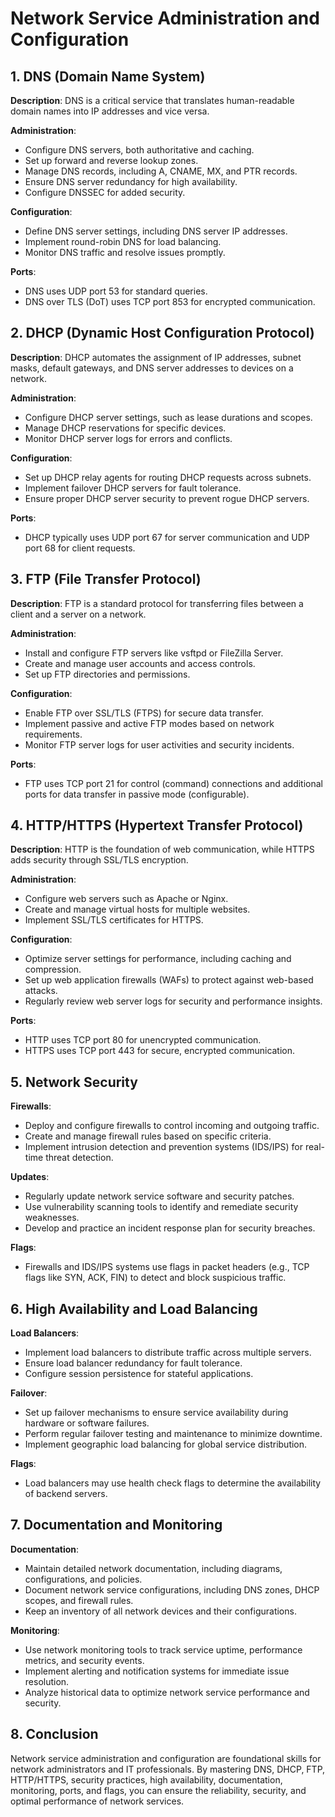 # Network Service Administration and Configuration

## 1. DNS (Domain Name System)

**Description**: DNS is a critical service that translates human-readable domain names into IP addresses and vice versa.

**Administration**:
- Configure DNS servers, both authoritative and caching.
- Set up forward and reverse lookup zones.
- Manage DNS records, including A, CNAME, MX, and PTR records.
- Ensure DNS server redundancy for high availability.
- Configure DNSSEC for added security.

**Configuration**:
- Define DNS server settings, including DNS server IP addresses.
- Implement round-robin DNS for load balancing.
- Monitor DNS traffic and resolve issues promptly.

**Ports**:
- DNS uses UDP port 53 for standard queries.
- DNS over TLS (DoT) uses TCP port 853 for encrypted communication.

## 2. DHCP (Dynamic Host Configuration Protocol)

**Description**: DHCP automates the assignment of IP addresses, subnet masks, default gateways, and DNS server addresses to devices on a network.

**Administration**:
- Configure DHCP server settings, such as lease durations and scopes.
- Manage DHCP reservations for specific devices.
- Monitor DHCP server logs for errors and conflicts.

**Configuration**:
- Set up DHCP relay agents for routing DHCP requests across subnets.
- Implement failover DHCP servers for fault tolerance.
- Ensure proper DHCP server security to prevent rogue DHCP servers.

**Ports**:
- DHCP typically uses UDP port 67 for server communication and UDP port 68 for client requests.

## 3. FTP (File Transfer Protocol)

**Description**: FTP is a standard protocol for transferring files between a client and a server on a network.

**Administration**:
- Install and configure FTP servers like vsftpd or FileZilla Server.
- Create and manage user accounts and access controls.
- Set up FTP directories and permissions.

**Configuration**:
- Enable FTP over SSL/TLS (FTPS) for secure data transfer.
- Implement passive and active FTP modes based on network requirements.
- Monitor FTP server logs for user activities and security incidents.

**Ports**:
- FTP uses TCP port 21 for control (command) connections and additional ports for data transfer in passive mode (configurable).

## 4. HTTP/HTTPS (Hypertext Transfer Protocol)

**Description**: HTTP is the foundation of web communication, while HTTPS adds security through SSL/TLS encryption.

**Administration**:
- Configure web servers such as Apache or Nginx.
- Create and manage virtual hosts for multiple websites.
- Implement SSL/TLS certificates for HTTPS.

**Configuration**:
- Optimize server settings for performance, including caching and compression.
- Set up web application firewalls (WAFs) to protect against web-based attacks.
- Regularly review web server logs for security and performance insights.

**Ports**:
- HTTP uses TCP port 80 for unencrypted communication.
- HTTPS uses TCP port 443 for secure, encrypted communication.

## 5. Network Security

**Firewalls**:
- Deploy and configure firewalls to control incoming and outgoing traffic.
- Create and manage firewall rules based on specific criteria.
- Implement intrusion detection and prevention systems (IDS/IPS) for real-time threat detection.

**Updates**:
- Regularly update network service software and security patches.
- Use vulnerability scanning tools to identify and remediate security weaknesses.
- Develop and practice an incident response plan for security breaches.

**Flags**:
- Firewalls and IDS/IPS systems use flags in packet headers (e.g., TCP flags like SYN, ACK, FIN) to detect and block suspicious traffic.

## 6. High Availability and Load Balancing

**Load Balancers**:
- Implement load balancers to distribute traffic across multiple servers.
- Ensure load balancer redundancy for fault tolerance.
- Configure session persistence for stateful applications.

**Failover**:
- Set up failover mechanisms to ensure service availability during hardware or software failures.
- Perform regular failover testing and maintenance to minimize downtime.
- Implement geographic load balancing for global service distribution.

**Flags**:
- Load balancers may use health check flags to determine the availability of backend servers.

## 7. Documentation and Monitoring

**Documentation**:
- Maintain detailed network documentation, including diagrams, configurations, and policies.
- Document network service configurations, including DNS zones, DHCP scopes, and firewall rules.
- Keep an inventory of all network devices and their configurations.

**Monitoring**:
- Use network monitoring tools to track service uptime, performance metrics, and security events.
- Implement alerting and notification systems for immediate issue resolution.
- Analyze historical data to optimize network service performance and security.

## 8. Conclusion

Network service administration and configuration are foundational skills for network administrators and IT professionals. By mastering DNS, DHCP, FTP, HTTP/HTTPS, security practices, high availability, documentation, monitoring, ports, and flags, you can ensure the reliability, security, and optimal performance of network services.

